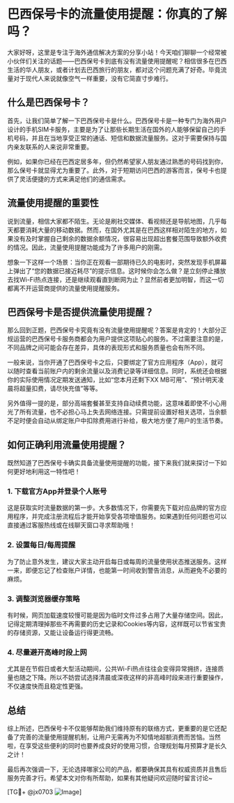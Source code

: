 # 巴西保号卡的流量使用提醒：你真的了解吗？

大家好呀，这里是专注于海外通信解决方案的分享小站！今天咱们聊聊一个经常被小伙伴们关注的话题——巴西保号卡到底有没有流量使用提醒呢？相信很多在巴西生活的华人朋友，或者计划去巴西旅行的朋友，都对这个问题充满了好奇。毕竟流量对于现代人来说就像空气一样重要，没有它简直寸步难行。

## 什么是巴西保号卡？

首先，让我们简单了解一下巴西保号卡是什么。巴西保号卡是一种专门为海外用户设计的手机SIM卡服务，主要是为了让那些长期生活在国外的人能够保留自己的手机号码，并且在当地享受正常的通话、短信和数据流量服务。这对于需要保持与国内亲友联系的人来说非常重要。

例如，如果你已经在巴西定居多年，但仍然希望家人朋友通过熟悉的号码找到你，那么保号卡就显得尤为重要了。此外，对于短期访问巴西的游客而言，保号卡也提供了灵活便捷的方式来满足他们的通信需求。

## 流量使用提醒的重要性

说到流量，相信大家都不陌生。无论是刷社交媒体、看视频还是导航地图，几乎每天都要消耗大量的移动数据。然而，在国外尤其是在巴西这样相对陌生的地方，如果没有及时掌握自己剩余的数据余额情况，很容易出现超出套餐范围导致额外收费的情况。因此，流量使用提醒功能成为了许多用户的刚需。

想象一下这样一个场景：当你正在观看一部期待已久的电影时，突然发现手机屏幕上弹出了“您的数据已接近耗尽”的提示信息。这时候你会怎么做？是立刻停止播放去找Wi-Fi热点连接，还是继续观看直到断网为止？显然前者更加明智，而这一切都离不开运营商提供的流量使用提醒服务。

## 巴西保号卡是否提供流量使用提醒？

那么回到正题，巴西保号卡究竟有没有流量使用提醒呢？答案是肯定的！大部分正规运营的巴西保号卡服务商都会为用户提供这项贴心的服务。不过需要注意的是，不同品牌之间可能会存在差异，具体的表现形式和服务质量也会有所不同。

一般来说，当你开通了巴西保号卡之后，只要绑定了官方应用程序（App），就可以随时查看当前账户内的剩余流量以及消费记录等详细信息。同时，系统还会根据你的实际使用情况定期发送通知，比如“您本月还剩下XX MB可用”、“预计明天凌晨将超量扣费，请尽快充值”等等。

另外值得一提的是，部分高端套餐甚至支持自动续费功能，这意味着即使不小心用光了所有流量，也不必担心马上失去网络连接。只需提前设置好相关选项，当余额不足时便会自动从绑定账户中扣除费用进行补给，极大地方便了用户的生活节奏。

## 如何正确利用流量使用提醒？

既然知道了巴西保号卡确实具备流量使用提醒的功能，接下来我们就来探讨一下如何更好地利用这一特性吧！

### 1. 下载官方App并登录个人账号
这是获取实时流量数据的第一步。大多数情况下，你需要先下载对应品牌的官方应用程序，并完成注册流程后才能开始享受各项增值服务。如果遇到任何问题也可以直接通过客服热线或在线聊天窗口寻求帮助哦！

### 2. 设置每日/每周提醒
为了防止意外发生，建议大家主动开启每日或每周的流量使用状态推送服务。这样一来，即便忘记了检查账户详情，也能第一时间收到警告消息，从而避免不必要的麻烦。

### 3. 调整浏览器缓存策略
有时候，网页加载速度较慢可能是因为临时文件过多占用了大量存储空间。因此，记得定期清理掉那些不再需要的历史记录和Cookies等内容，这样既可以节省宝贵的存储资源，又能让设备运行得更流畅。

### 4. 尽量避开高峰时段上网
尤其是在节假日或者大型活动期间，公共Wi-Fi热点往往会变得异常拥挤，连接质量也随之下降。所以不妨尝试选择清晨或深夜这样的非高峰时段来进行重要操作，不仅速度快而且稳定性更强。

## 总结

综上所述，巴西保号卡不仅能够帮助我们维持原有的联络方式，更重要的是它还配备了完善的流量使用提醒机制，让用户无需再为不知情地超额消费而苦恼。当然啦，在享受这些便利的同时也要养成良好的使用习惯，合理规划每月预算才是长久之计！

最后再次强调一下，无论选择哪家公司的产品，都要确保其具有权威资质并且售后服务完善才行。希望本文对你有所帮助，如果有其他疑问欢迎随时留言讨论~ 

[TG💪+ @jx0703 ![Image](https://github.com/user-attachments/assets/dbca1d08-cadb-493c-b0ec-ad6f7a83f270)]